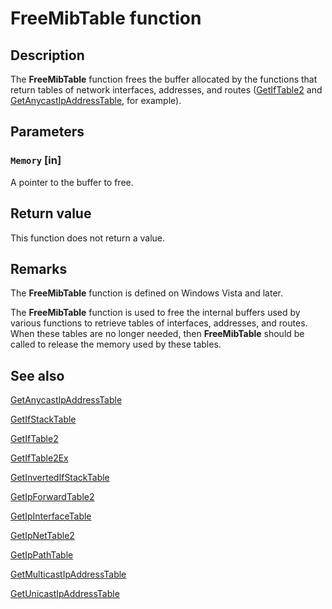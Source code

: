 # FreeMibTable function

## Description

The
**FreeMibTable** function frees the buffer allocated by the functions that return tables of network interfaces, addresses, and routes ([GetIfTable2](https://learn.microsoft.com/windows/desktop/api/netioapi/nf-netioapi-getiftable2) and [GetAnycastIpAddressTable](https://learn.microsoft.com/windows/desktop/api/netioapi/nf-netioapi-getanycastipaddresstable), for example).

## Parameters

### `Memory` [in]

A pointer to the buffer to free.

## Return value

This function does not return a value.

## Remarks

The **FreeMibTable** function is defined on Windows Vista and later.

The **FreeMibTable** function is used to free the internal buffers used by various functions to retrieve tables of interfaces, addresses, and routes. When these tables are no longer needed, then **FreeMibTable** should be called to release the memory used by these tables.

## See also

[GetAnycastIpAddressTable](https://learn.microsoft.com/windows/desktop/api/netioapi/nf-netioapi-getanycastipaddresstable)

[GetIfStackTable](https://learn.microsoft.com/windows/desktop/api/netioapi/nf-netioapi-getifstacktable)

[GetIfTable2](https://learn.microsoft.com/windows/desktop/api/netioapi/nf-netioapi-getiftable2)

[GetIfTable2Ex](https://learn.microsoft.com/windows/desktop/api/netioapi/nf-netioapi-getiftable2ex)

[GetInvertedIfStackTable](https://learn.microsoft.com/windows/desktop/api/netioapi/nf-netioapi-getinvertedifstacktable)

[GetIpForwardTable2](https://learn.microsoft.com/windows/desktop/api/netioapi/nf-netioapi-getipforwardtable2)

[GetIpInterfaceTable](https://learn.microsoft.com/windows/desktop/api/netioapi/nf-netioapi-getipinterfacetable)

[GetIpNetTable2](https://learn.microsoft.com/windows/desktop/api/netioapi/nf-netioapi-getipnettable2)

[GetIpPathTable](https://learn.microsoft.com/windows/desktop/api/netioapi/nf-netioapi-getippathtable)

[GetMulticastIpAddressTable](https://learn.microsoft.com/windows/desktop/api/netioapi/nf-netioapi-getmulticastipaddresstable)

[GetUnicastIpAddressTable](https://learn.microsoft.com/windows/desktop/api/netioapi/nf-netioapi-getunicastipaddresstable)